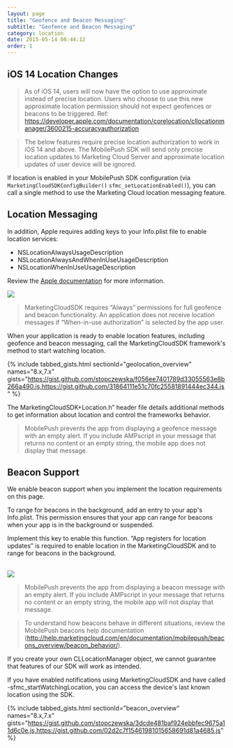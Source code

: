 ```yaml
---
layout: page
title: "Geofence and Beacon Messaging"
subtitle: "Geofence and Beacon Messaging"
category: location
date: 2015-05-14 08:44:12
order: 1
---
```

## iOS 14 Location Changes
>As of iOS 14, users will now have the option to use approximate instead of precise location. Users who choose to use this new approximate location permission should not expect geofences or beacons to be triggered.
Ref: https://developer.apple.com/documentation/corelocation/cllocationmanager/3600215-accuracyauthorization

>The below features require precise location authorization to work in iOS 14 and above. The MobilePush SDK will send only precise location updates to Marketing Cloud Server and approximate location updates of user device will be ignored.

If location is enabled in your MobilePush SDK configuration (via `MarketingCloudSDKConfigBuilder()` `sfmc_setLocationEnabled()`), you can call a single method to use the Marketing Cloud location messaging feature.

## Location Messaging

In addition, Apple requires adding keys to your Info.plist file to enable location services:

* NSLocationAlwaysUsageDescription
* NSLocationAlwaysAndWhenInUseUsageDescription
* NSLocationWhenInUseUsageDescription

Review the [Apple documentation](https://developer.apple.com/documentation/corelocation/choosing_the_authorization_level_for_location_services) for more information.

<img class="img-responsive" src="{{ site.baseurl }}/assets/location.png" /><br/>

> MarketingCloudSDK requires “Always” permissions for full geofence and beacon functionality. An application does not receive location messages if “When-in-use authorization” is selected by the app user.

When your application is ready to enable location features, including geofence and beacon messaging, call the MarketingCloudSDK framework's method to start watching location.

{% include tabbed_gists.html sectionId="geolocation_overview" names="8.x,7.x" gists="https://gist.github.com/stopczewska/f056ee7401789d33055563e8b266a490.js,https://gist.github.com/31864111e51c70fc25581891444ec344.js" %}

The MarketingCloudSDK+Location.h” header file details additional methods to get information about location and control the frameworks behavior.

> MobilePush prevents the app from displaying a geofence message with an empty alert. If you include AMPscript in your message that returns no content or an empty string, the mobile app does not display that message.

## Beacon Support

We enable beacon support when you implement the location requirements on this page.

To range for beacons in the background, add an entry to your app's Info.plist. This permission ensures that your app can range for beacons when your app is in the background or suspended.

Implement this key to enable this function. “App registers for location updates” is required to enable location in the MarketingCloudSDK and to range for beacons in the background.

<br/>
<img class="img-responsive" src="{{ site.baseurl }}/assets/background_modes_plist_entry.png" /><br/>

> MobilePush prevents the app from displaying a beacon message with an empty alert. If you include AMPscript in your message that returns no content or an empty string, the mobile app will not display that message.

> To understand how beacons behave in different situations, review the MobilePush beacons help documentation (http://help.marketingcloud.com/en/documentation/mobilepush/beacons_overview/beacon_behavior/).

If you create your own CLLocationManager object, we cannot guarantee that features of our SDK will work as intended.

If you have enabled notifications using MarketingCloudSDK and have called -sfmc_startWatchingLocation,  you can access the device's last known location using the SDK.

{% include tabbed_gists.html sectionId="beacon_overview" names="8.x,7.x" gists="https://gist.github.com/stopczewska/3dcde481baf924ebbfec9675a11d6c0e.js,https://gist.github.com/02d2c7f15461981015658691d81a4685.js" %}
